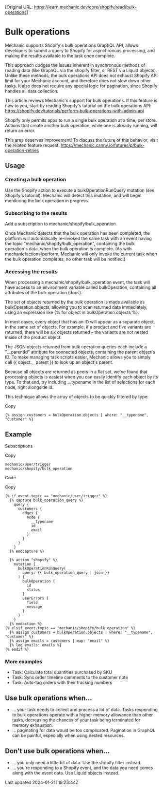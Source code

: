 [Original URL: https://learn.mechanic.dev/core/shopify/read/bulk-operations]

# Bulk operations

Mechanic supports Shopify's bulk operations GraphQL API, allows developers to submit a query to Shopify for asynchronous processing, and making the results available to the task once complete.

This approach dodges the issues inherent in synchronous methods of reading data (like GraphQL via the shopify filter, or REST via Liquid objects). Unlike these methods, the bulk operations API does not exhaust Shopify API limit for your Mechanic account, and therefore does not slow down other tasks. It also does not require any special logic for pagination, since Shopify handles all data collection.

This article reviews Mechanic's support for bulk operations. If this feature is new to you, start by reading Shopify's tutorial on the bulk operations API: https://shopify.dev/tutorials/perform-bulk-operations-with-admin-api

Shopify only permits apps to run a single bulk operation at a time, per store. Actions that create another bulk operation, while one is already running, will return an error.

This area deserves improvement! To discuss the future of this behavior, visit the related feature request: https://mechanic.canny.io/futures/p/bulk-operation-retries

## Usage

### Creating a bulk operation

Use the Shopify action to execute a bulkOperationRunQuery mutation (see Shopify's tutorial). Mechanic will detect this mutation, and will begin monitoring the bulk operation in progress.

### Subscribing to the results

Add a subscription to mechanic/shopify/bulk\_operation.

Once Mechanic detects that the bulk operation has been completed, the platform will automatically re-invoked the same task with an event having the topic "mechanic/shopify/bulk\_operation", containing the bulk operation's data, when the bulk operation is complete. (As with mechanic/actions/perform, Mechanic will only invoke the current task when the bulk operation completes; no other task will be notified.)

### Accessing the results

When processing a mechanic/shopify/bulk\_operation event, the task will have access to an environment variable called bulkOperation, containing all attributes of the bulk operation (docs).

The set of objects returned by the bulk operation is made available as bulkOperation.objects, allowing you to scan returned data immediately, using an expression like {% for object in bulkOperation.objects %}.

In most cases, every object that has an ID will appear as a separate object, in the same set of objects. For example, if a product and five variants are returned, there will be six objects returned – the variants are not nested inside of the product object.

The JSON objects returned from bulk operation queries each include a "\_\_parentId" attribute for connected objects, containing the parent object's ID. To make managing task scripts easier, Mechanic allows you to simply call {{ object.\_\_parent }} to look up an object's parent.

Because all objects are returned as peers in a flat set, we've found that processing objects is easiest when you can easily identify each object by its type. To that end, try including \_\_typename in the list of selections for each node, right alongside id.

This technique allows the array of objects to be quickly filtered by type:

Copy

    {% assign customers = bulkOperation.objects | where: "__typename", "Customer" %}

## Example

Subscriptions

Copy

    mechanic/user/trigger
    mechanic/shopify/bulk_operation

Code

Copy

    {% if event.topic == "mechanic/user/trigger" %}
      {% capture bulk_operation_query %}
        query {
          customers {
            edges {
              node {
                __typename
                id
                email
              }
            }
          }
        }
      {% endcapture %}
    
      {% action "shopify" %}
        mutation {
          bulkOperationRunQuery(
            query: {{ bulk_operation_query | json }}
          ) {
            bulkOperation {
              id
              status
            }
            userErrors {
              field
              message
            }
          }
        }
      {% endaction %}
    {% elsif event.topic == "mechanic/shopify/bulk_operation" %}
      {% assign customers = bulkOperation.objects | where: "__typename", "Customer" %}
      {% assign emails = customers | map: "email" %}
      {% log emails: emails %}
    {% endif %}

### More examples

- Task: Calculate total quantities purchased by SKU
- Task: Sync order timeline comments to the customer note
- Task: Auto-tag orders with their tracking numbers

## Use bulk operations when...

- ... your task needs to collect and process a lot of data. Tasks responding to bulk operations operate with a higher memory allowance than other tasks, decreasing the chances of your task being terminated for memory exhaustion.
- ... paginating for data would be too complicated. Pagination in GraphQL can be painful, especially when using nested resources.

## Don't use bulk operations when...

- ... you only need a little bit of data. Use the shopify filter instead.
- ... you're responding to a Shopify event, and the data you need comes along with the event data. Use Liquid objects instead.

Last updated 2024-01-21T19:23:44Z